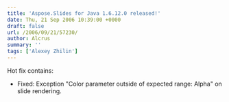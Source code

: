 ```yaml
---
title: 'Aspose.Slides for Java 1.6.12.0 released!'
date: Thu, 21 Sep 2006 10:39:00 +0000
draft: false
url: /2006/09/21/57230/
author: Alcrus
summary: ''
tags: ['Alexey Zhilin']
---
```


Hot fix contains:  

*   Fixed: Exception "Color parameter outside of expected range: Alpha" on slide rendering.







